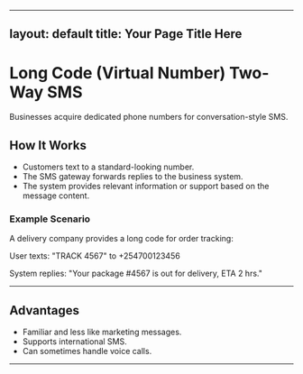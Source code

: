 
---
layout: default
title: Your Page Title Here
---

# Long Code (Virtual Number) Two-Way SMS

Businesses acquire dedicated phone numbers for conversation-style SMS.

## How It Works

- Customers text to a standard-looking number.
- The SMS gateway forwards replies to the business system.
- The system provides relevant information or support based on the message content.

### Example Scenario

A delivery company provides a long code for order tracking:

User texts: "TRACK 4567" to +254700123456

System replies: "Your package #4567 is out for delivery, ETA 2 hrs."

---

## Advantages

- Familiar and less like marketing messages.
- Supports international SMS.
- Can sometimes handle voice calls.

---
